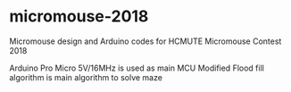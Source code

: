 # micromouse-2018
Micromouse design and Arduino codes for HCMUTE Micromouse Contest 2018

Arduino Pro Micro 5V/16MHz is used as main MCU
Modified Flood fill algorithm is main algorithm to solve maze
